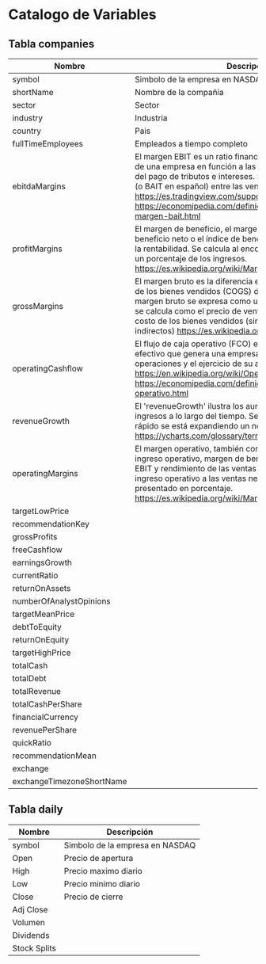 # Catalogo de Variables

## Tabla companies

|Nombre                |Descripción                         |
|----------------|-----------------------------|
|symbol | Simbolo de la empresa en NASDAQ         |
|shortName|Nombre de la compañía |
|sector | Sector|
|industry | Industria| 
|country | Pais |
|fullTimeEmployees | Empleados a tiempo completo|
|ebitdaMargins |El margen EBIT es un ratio financiero que mide la rentabilidad de una empresa en función a las ganancias obtenidas antes del pago de tributos e intereses. Se calcula dividiendo el EBIT (o BAIT en español) entre las ventas o ingresos netos. https://es.tradingview.com/support/solutions/43000597075/ https://economipedia.com/definiciones/ebit-margen-margen-bait.html 
|profitMargins |El margen de beneficio, el margen neto, el margen de beneficio neto o el índice de beneficio neto es una medida de la rentabilidad. Se calcula al encontrar la ganancia neta como un porcentaje de los ingresos. https://es.wikipedia.org/wiki/Margen_de_beneficio |
|grossMargins |El margen bruto es la diferencia entre los ingresos y el costo de los bienes vendidos (COGS) dividido por los ingresos. El margen bruto se expresa como un porcentaje. Generalmente, se calcula como el precio de venta de un artículo, menos el costo de los bienes vendidos (sin incluir los costos fijos indirectos) https://es.wikipedia.org/wiki/Margen_bruto|
|operatingCashflow |El flujo de caja operativo (FCO) es la cantidad de dinero en efectivo que genera una empresa a través de sus operaciones y el ejercicio de su actividad. https://en.wikipedia.org/wiki/Operating_cash_flow https://economipedia.com/definiciones/flujo-de-caja-operativo.html
|revenueGrowth |El 'revenueGrowth' ilustra los aumentos/disminuciones de los ingresos a lo largo del tiempo. Se utiliza para medir qué tan rápido se está expandiendo un negocio. https://ycharts.com/glossary/terms/revenue_growth
|operatingMargins |El margen operativo, también conocido como margen de ingreso operativo, margen de beneficio operativo, margen EBIT y rendimiento de las ventas ( ROS ), es la relación del ingreso operativo a las ventas netas, generalmente presentado en porcentaje. https://es.wikipedia.org/wiki/Margen_operativo
|targetLowPrice ||
|recommendationKey ||
|grossProfits ||
|freeCashflow ||
|earningsGrowth ||
|currentRatio ||
|returnOnAssets ||
|numberOfAnalystOpinions ||
|targetMeanPrice ||
|debtToEquity ||
|returnOnEquity ||
|targetHighPrice ||
|totalCash ||
|totalDebt ||
|totalRevenue ||
|totalCashPerShare ||
|financialCurrency ||
|revenuePerShare ||
|quickRatio ||
|recommendationMean ||
|exchange ||
|exchangeTimezoneShortName ||


## Tabla daily

|Nombre                |Descripción                         |
|----------------|-----------------------------|
|symbol         |Simbolo de la empresa en NASDAQ         |
|Open          |Precio de apertura            |
|High          |Precio maximo diario|
|Low          |Precio minimo diario|
|Close          |Precio de cierre|
|Adj Close          ||
|Volumen          ||
|Dividends          ||
|Stock Splits          ||
